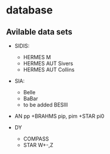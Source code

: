 # database

## Avilable data sets

- SIDIS:
  + HERMES M
  + HERMES AUT Sivers
  + HERMES AUT Collins

- SIA:
  + Belle 
  + BaBar 
  + to be added BESIII

- AN pp
  +BRAHMS pip, pim 
  +STAR pi0
  
- DY
  + COMPASS
  + STAR W+-,Z


